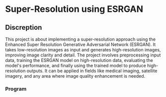 # Super-Resolution using ESRGAN

## Discreption
This project is about implementing a super-resolution approach using the Enhanced Super Resolution Generative Adversarial Network (ESRGAN). It takes low-resolution images as input and generates high-resolution images, improving image clarity and detail. The project involves preprocessing input data, training the ESRGAN model on high-resolution data, evaluating the model's performance, and finally using the trained model to produce high-resolution outputs. It can be applied in fields like medical imaging, satellite imagery, and any area where image quality enhancement is needed.

### Program
```
